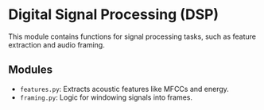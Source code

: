 # Digital Signal Processing (DSP)

This module contains functions for signal processing tasks, such as feature extraction and audio framing.

## Modules

- `features.py`: Extracts acoustic features like MFCCs and energy.
- `framing.py`: Logic for windowing signals into frames. 